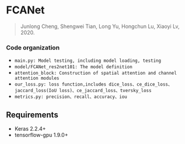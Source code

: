 # FCANet

> Junlong Cheng, Shengwei Tian, Long Yu, Hongchun Lu, Xiaoyi Lv, 2020. 

### Code organization
* `main.py: Model testing, including model loading, testing`
* `model/FCANet_res2net101: The model definition`
* `attention_block: Construction of spatial attention and channel attention modules`
* `our_loss.py: loss function,includes dice_loss、ce_dice_loss、jaccard_loss(IoU loss)、ce_jaccard_loss、tversky_loss`
* `metrics.py: precision、recall、accuracy、iou`

## Requirements
* Keras 2.2.4+
* tensorflow-gpu 1.9.0+
